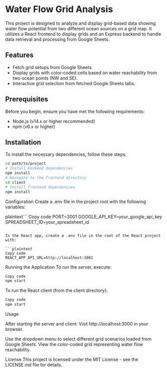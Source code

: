 # Water Flow Grid Analysis

This project is designed to analyze and display grid-based data showing water flow potential from two different ocean sources on a grid map. It utilizes a React frontend to display grids and an Express backend to handle data retrieval and processing from Google Sheets.

## Features

- Fetch grid setups from Google Sheets.
- Display grids with color-coded cells based on water reachability from two ocean points (NW and SE).
- Interactive grid selection from fetched Google Sheets tabs.

## Prerequisites

Before you begin, ensure you have met the following requirements:

- Node.js (v14.x or higher recommended)
- npm (v6.x or higher)

## Installation

To install the necessary dependencies, follow these steps:

```bash
cd path/to/project
# Install backend dependencies
npm install
# Navigate to the frontend directory
cd client
# Install frontend dependencies
npm install
```

Configuration
Create a .env file in the project root with the following variables:

plaintext```
Copy code
PORT=3001
GOOGLE_API_KEY=your_google_api_key
SPREADSHEET_ID=your_spreadsheet_id

````

In the React app, create a .env file in the root of the React project with:

```plaintext
Copy code
REACT_APP_API_URL=http://localhost:3001
````

Running the Application
To run the server, execute:

```bash
Copy code
npm start
```

To run the React client (from the client directory):

```bash
Copy code
npm start
```

Usage

After starting the server and client:
Visit http://localhost:3000 in your browser.

Use the dropdown menu to select different grid scenarios loaded from Google Sheets.
View the color-coded grid representing water flow reachability.

License
This project is licensed under the MIT License - see the LICENSE.md file for details.

```

```
